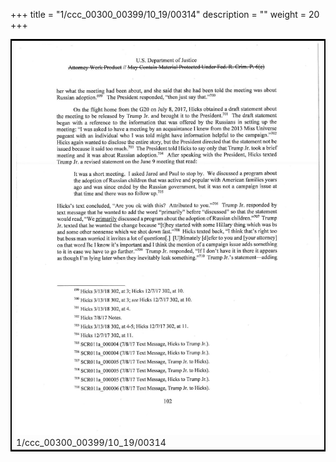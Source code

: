 +++
title = "1/ccc_00300_00399/10_19/00314"
description = ""
weight = 20
+++

<table style="border:2px solid black;max-width:800px;max-height:800px;" 
><tr><td>
<img class="center-fit-jpg"
src="/jpg_/jpg_mueller_report_searchable_314.jpg">
1/ccc_00300_00399/10_19/00314
</img></td></tr></table>
